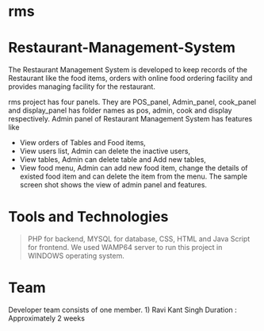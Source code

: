 # rms
# Restaurant-Management-System
The Restaurant Management System is developed to keep records of the Restaurant like the food items, orders with online food ordering facility and provides managing facility for the restaurant.

rms project has four panels. They are POS_panel, Admin_panel, cook_panel and display_panel has folder names as pos, admin, cook  and display respectively. Admin panel of Restaurant Management System has features like

- View orders of Tables and Food items,
- View users list, Admin can delete the inactive users,
- View tables, Admin can delete table and Add new tables,
- View food menu, Admin can add new food item, change the details of existed food item and can delete the item from the menu. The sample screen shot shows the view of admin panel and features.

# Tools and Technologies 
> PHP for backend,
> MYSQL for database,
> CSS, HTML and Java Script for frontend.
> We used WAMP64 server to run this project in WINDOWS operating system.
# Team
Developer team consists of one member. 1) Ravi Kant Singh
Duration : Approximately 2 weeks
